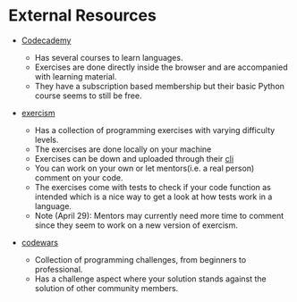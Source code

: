 # External Resources

- [Codecademy](https://www.codecademy.com/)

  * Has several courses to learn languages.
  * Exercises are done directly inside the browser and are accompanied with
    learning material.
  * They have a subscription based membership but their basic Python course seems to
    still be free.

- [exercism](https://exercism.io/)

  * Has a collection of programming exercises with varying difficulty levels.
  * The exercises are done locally on your machine
  * Exercises can be down and uploaded through their [cli](https://exercism.io/cli)
  * You can work on your own or let mentors(i.e. a real person) comment on your code.
  * The exercises come with tests to check if your code function as intended which
    is a nice way to get a look at how tests work in a language.
  * Note (April 29): Mentors may currently need more time to comment since
    they seem to work on a new version of exercism.

- [codewars](https://www.codewars.com/)

  * Collection of programming challenges, from beginners to professional.
  * Has a challenge aspect
    where your solution stands against the solution of other community members.
